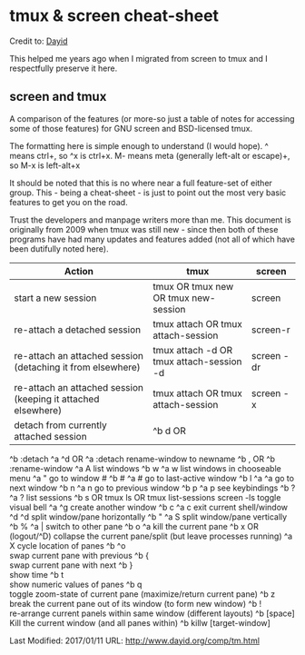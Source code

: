 # tmux & screen cheat-sheet

Credit to:
[Dayid](http://www.dayid.org/comp/tm.html)

This helped me years ago when I migrated from screen to tmux and I respectfully preserve it here.

## screen and tmux

A comparison of the features (or more-so just a table of notes for accessing some of those features) for GNU screen and BSD-licensed tmux.

The formatting here is simple enough to understand (I would hope). ^ means ctrl+, so ^x is ctrl+x. M- means meta (generally left-alt or escape)+, so M-x is left-alt+x

It should be noted that this is no where near a full feature-set of either group. This - being a cheat-sheet - is just to point out the most very basic features to get you on the road.

Trust the developers and manpage writers more than me. This document is originally from 2009 when tmux was still new - since then both of these programs have had many updates and features added (not all of which have been dutifully noted here).



| Action 	|  tmux    |	screen   |
|---------|----------|-----------|
| start a new session	| tmux OR tmux new OR tmux new-session	| screen |
| re-attach a detached session	|tmux attach OR tmux attach-session	| screen-r |
| re-attach an attached session (detaching it from elsewhere)	| tmux attach -d OR tmux attach-session -d	| screen -dr |
| re-attach an attached session (keeping it attached elsewhere)	| tmux attach OR tmux attach-session	| screen -x |
| detach from currently attached session |	^b d OR
^b :detach	^a ^d OR
^a :detach
rename-window to newname	^b , <newname> OR
^b :rename-window <newn>	^a A <newname>
list windows	^b w	^a w
list windows in chooseable menu		^a "
go to window #	^b #	^a #
go to last-active window	^b l	^a ^a
go to next window	^b n	^a n
go to previous window	^b p	^a p
see keybindings	^b ?	^a ?
list sessions	^b s OR
tmux ls OR
tmux list-sessions	screen -ls
toggle visual bell		^a ^g
create another window	^b c	^a c
exit current shell/window	^d	^d
split window/pane horizontally	^b "	^a S
split window/pane vertically	^b %	^a |
switch to other pane	^b o	^a <tab>
kill the current pane	^b x OR (logout/^D)	
collapse the current pane/split (but leave processes running)		^a X
cycle location of panes	^b ^o	
swap current pane with previous	^b {	
swap current pane with next	^b }	
show time	^b t	
show numeric values of panes	^b q	
toggle zoom-state of current pane (maximize/return current pane)	^b z	
break the current pane out of its window (to form new window)	^b !	
re-arrange current panels within same window (different layouts)	^b [space]	
Kill the current window (and all panes within)	^b killw [target-window]	

Last Modified: 2017/01/11
URL: http://www.dayid.org/comp/tm.html
